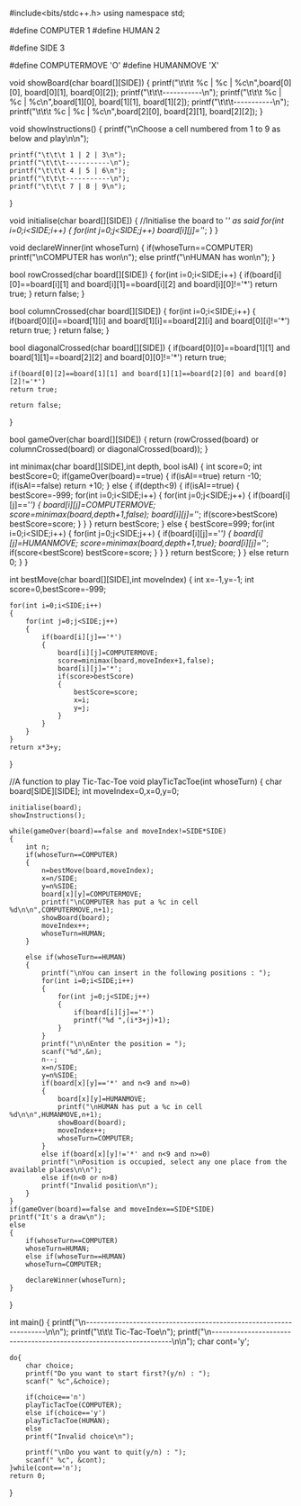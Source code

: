 #include<bits/stdc++.h>
using namespace std;

#define COMPUTER 1
#define HUMAN 2

#define SIDE 3

#define COMPUTERMOVE 'O'
#define HUMANMOVE 'X'

void showBoard(char board[][SIDE])
{
    printf("\t\t\t %c | %c | %c\n",board[0][0], board[0][1], board[0][2]);
    printf("\t\t\t-----------\n");
    printf("\t\t\t %c | %c | %c\n",board[1][0], board[1][1], board[1][2]);
    printf("\t\t\t-----------\n");
    printf("\t\t\t %c | %c | %c\n",board[2][0], board[2][1], board[2][2]);
}

void showInstructions()
{
    printf("\nChoose a cell numbered from 1 to 9 as below and play\n\n");
    
    printf("\t\t\t 1 | 2 | 3\n");
    printf("\t\t\t-----------\n");
    printf("\t\t\t 4 | 5 | 6\n");
    printf("\t\t\t-----------\n");
    printf("\t\t\t 7 | 8 | 9\n");

}

void initialise(char board[][SIDE])
{
    //Initialise the board to '*' as said
    for(int i=0;i<SIDE;i++)
    {
        for(int j=0;j<SIDE;j++)
        board[i][j]='*';
    }
}

void declareWinner(int whoseTurn)
{
    if(whoseTurn==COMPUTER)
    printf("\nCOMPUTER has won\n");
    else
    printf("\nHUMAN has won\n");
}

bool rowCrossed(char board[][SIDE])
{
    for(int i=0;i<SIDE;i++)
    {
        if(board[i][0]==board[i][1] and board[i][1]==board[i][2] and board[i][0]!='*')
        return true;
    }
    return false;
}

bool columnCrossed(char board[][SIDE])
{
    for(int i=0;i<SIDE;i++)
    {
        if(board[0][i]==board[1][i] and board[1][i]==board[2][i] and board[0][i]!='*')
        return true;
    }
    return false;
}

bool diagonalCrossed(char board[][SIDE])
{
    if(board[0][0]==board[1][1] and board[1][1]==board[2][2] and board[0][0]!='*')
    return true;

    if(board[0][2]==board[1][1] and board[1][1]==board[2][0] and board[0][2]!='*')
    return true;

    return false;
}

bool gameOver(char board[][SIDE])
{
    return (rowCrossed(board) or columnCrossed(board) or diagonalCrossed(board));
}

int minimax(char board[][SIDE],int depth, bool isAI)
{
    int score=0;
    int bestScore=0;
    if(gameOver(board)==true)
    {
        if(isAI==true)
        return -10;
        if(isAI==false)
        return +10;
    }
    else
    {
        if(depth<9)
        {
            if(isAI==true)
            {
                bestScore=-999;
                for(int i=0;i<SIDE;i++)
                {
                    for(int j=0;j<SIDE;j++)
                    {
                        if(board[i][j]=='*')
                        {
                            board[i][j]=COMPUTERMOVE;
                            score=minimax(board,depth+1,false);
                            board[i][j]='*';
                            if(score>bestScore)
                            bestScore=score;
                        }
                    }
                }
                return bestScore;
            }
            else
            {
                bestScore=999;
                for(int i=0;i<SIDE;i++)
                {
                    for(int j=0;j<SIDE;j++)
                    {
                        if(board[i][j]=='*')
                        {
                            board[i][j]=HUMANMOVE;
                            score=minimax(board,depth+1,true);
                            board[i][j]='*';
                            if(score<bestScore)
                            bestScore=score;
                        }
                    }
                }
                return bestScore;
            }
        }
        else
        return 0;
    }
}

int bestMove(char board[][SIDE],int moveIndex)
{
    int x=-1,y=-1;
    int score=0,bestScore=-999;
    
    for(int i=0;i<SIDE;i++)
    {
        for(int j=0;j<SIDE;j++)
        {
            if(board[i][j]=='*')
            {
                board[i][j]=COMPUTERMOVE;
                score=minimax(board,moveIndex+1,false);
                board[i][j]='*';
                if(score>bestScore)
                {
                    bestScore=score;
                    x=i;
                    y=j;
                }
            }
        }
    }
    return x*3+y;
}

//A function to play Tic-Tac-Toe
void playTicTacToe(int whoseTurn)
{
    char board[SIDE][SIDE];
    int moveIndex=0,x=0,y=0;

    initialise(board);
    showInstructions();

    while(gameOver(board)==false and moveIndex!=SIDE*SIDE)
    {
        int n;
        if(whoseTurn==COMPUTER)
        {
            n=bestMove(board,moveIndex);
            x=n/SIDE;
            y=n%SIDE;
            board[x][y]=COMPUTERMOVE;
            printf("\nCOMPUTER has put a %c in cell %d\n\n",COMPUTERMOVE,n+1);
            showBoard(board);
            moveIndex++;
            whoseTurn=HUMAN;
        }

        else if(whoseTurn==HUMAN)
        {
            printf("\nYou can insert in the following positions : ");
            for(int i=0;i<SIDE;i++)
            {
                for(int j=0;j<SIDE;j++)
                {
                    if(board[i][j]=='*')
                    printf("%d ",(i*3+j)+1);
                }
            }
            printf("\n\nEnter the position = ");
            scanf("%d",&n);
            n--;
            x=n/SIDE;
            y=n%SIDE;
            if(board[x][y]=='*' and n<9 and n>=0)
            {
                board[x][y]=HUMANMOVE;
                printf("\nHUMAN has put a %c in cell %d\n\n",HUMANMOVE,n+1);
                showBoard(board);
                moveIndex++;
                whoseTurn=COMPUTER;
            }
            else if(board[x][y]!='*' and n<9 and n>=0)
            printf("\nPosition is occupied, select any one place from the available places\n\n");
            else if(n<0 or n>8)
            printf("Invalid position\n");
        }
    }
    if(gameOver(board)==false and moveIndex==SIDE*SIDE)
    printf("It's a draw\n");
    else
    {
        if(whoseTurn==COMPUTER)
        whoseTurn=HUMAN;
        else if(whoseTurn==HUMAN)
        whoseTurn=COMPUTER;

        declareWinner(whoseTurn);
    }
}

int main()
{
    printf("\n-------------------------------------------------------------------\n\n");
    printf("\t\t\t Tic-Tac-Toe\n");
    printf("\n-------------------------------------------------------------------\n\n");
    char cont='y';

    do{
        char choice;
        printf("Do you want to start first?(y/n) : ");
        scanf(" %c",&choice);

        if(choice=='n')
        playTicTacToe(COMPUTER);
        else if(choice=='y')
        playTicTacToe(HUMAN);
        else
        printf("Invalid choice\n");

        printf("\nDo you want to quit(y/n) : ");
        scanf(" %c", &cont);
    }while(cont=='n');
    return 0;
}



